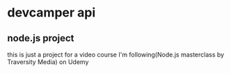 # devcamper api
## node.js project

this is just a project for a video course I'm following(Node.js masterclass by Traversity Media) on Udemy
